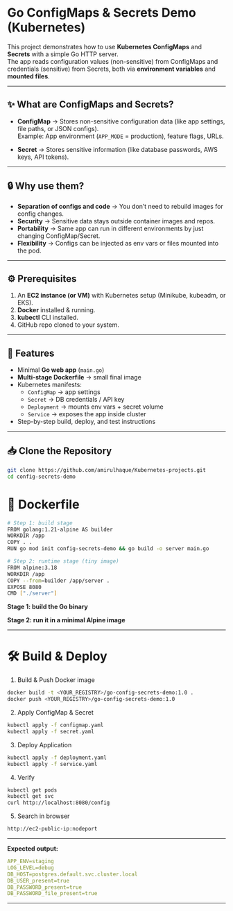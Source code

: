 # Go ConfigMaps & Secrets Demo (Kubernetes)

This project demonstrates how to use **Kubernetes ConfigMaps** and **Secrets** with a simple Go HTTP server.  
The app reads configuration values (non-sensitive) from ConfigMaps and credentials (sensitive) from Secrets, both via **environment variables** and **mounted files**.

---

## ✨ **What are ConfigMaps and Secrets?**

- **ConfigMap** → Stores non-sensitive configuration data (like app settings, file paths, or JSON configs).  
  Example: App environment (`APP_MODE` = production), feature flags, URLs.

- **Secret** → Stores sensitive information (like database passwords, AWS keys, API tokens).  

---

## 🔒 **Why use them?**

- **Separation of configs and code** → You don’t need to rebuild images for config changes.  
- **Security** → Sensitive data stays outside container images and repos.  
- **Portability** → Same app can run in different environments by just changing ConfigMap/Secret.  
- **Flexibility** → Configs can be injected as env vars or files mounted into the pod.  

---

## ⚙️ **Prerequisites**

1. An **EC2 instance (or VM)** with Kubernetes setup (Minikube, kubeadm, or EKS).  
2. **Docker** installed & running.  
3. **kubectl** CLI installed.  
4. GitHub repo cloned to your system.  

---

## 🚀 Features
- Minimal **Go web app** (`main.go`)
- **Multi-stage Dockerfile** → small final image
- Kubernetes manifests:
  - `ConfigMap` → app settings
  - `Secret` → DB credentials / API key
  - `Deployment` → mounts env vars + secret volume
  - `Service` → exposes the app inside cluster
- Step-by-step build, deploy, and test instructions



---

## 📥 **Clone the Repository**
```bash
git clone https://github.com/amirulhaque/Kubernetes-projects.git
cd config-secrets-demo
```

# 🐳 Dockerfile
```bash
# Step 1: build stage
FROM golang:1.21-alpine AS builder
WORKDIR /app
COPY . .
RUN go mod init config-secrets-demo && go build -o server main.go

# Step 2: runtime stage (tiny image)
FROM alpine:3.18
WORKDIR /app
COPY --from=builder /app/server .
EXPOSE 8080
CMD ["./server"]
```

**Stage 1: build the Go binary**

**Stage 2: run it in a minimal Alpine image**



---

# 🛠️ Build & Deploy

1. Build & Push Docker image
```bash
docker build -t <YOUR_REGISTRY>/go-config-secrets-demo:1.0 .
docker push <YOUR_REGISTRY>/go-config-secrets-demo:1.0
```

2. Apply ConfigMap & Secret
```bash
kubectl apply -f configmap.yaml
kubectl apply -f secret.yaml
```

3. Deploy Application
```bash
kubectl apply -f deployment.yaml
kubectl apply -f service.yaml
```

4. Verify
```bash
kubectl get pods
kubectl get svc
curl http://localhost:8080/config
```

5. Search in browser
```bash
http://ec2-public-ip:nodeport
```

---

**Expected output:**
```yaml
APP_ENV=staging
LOG_LEVEL=debug
DB_HOST=postgres.default.svc.cluster.local
DB_USER_present=true
DB_PASSWORD_present=true
DB_PASSWORD_file_present=true
```


---
